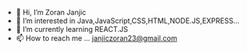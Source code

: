 - 👋 Hi, I’m Zoran Janjic
- 👀 I’m interested in Java,JavaScript,CSS,HTML,NODE.JS,EXPRESS...
- 🌱 I’m currently learning REACT.JS
- 📫 How to reach me ... janjiczoran23@gmail.com


